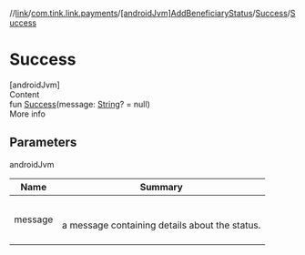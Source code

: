 //[link](../../../index.md)/[com.tink.link.payments](../../index.md)/[[androidJvm]AddBeneficiaryStatus](../index.md)/[Success](index.md)/[Success](-success.md)



# Success  
[androidJvm]  
Content  
fun [Success](-success.md)(message: [String](https://kotlinlang.org/api/latest/jvm/stdlib/kotlin/-string/index.html)? = null)  
More info  


## Parameters  
  
androidJvm  
  
|  Name|  Summary| 
|---|---|
| <a name="com.tink.link.payments/AddBeneficiaryStatus.Success/Success/#kotlin.String?/PointingToDeclaration/"></a>message| <a name="com.tink.link.payments/AddBeneficiaryStatus.Success/Success/#kotlin.String?/PointingToDeclaration/"></a><br><br>a message containing details about the status.<br><br>
  
  



